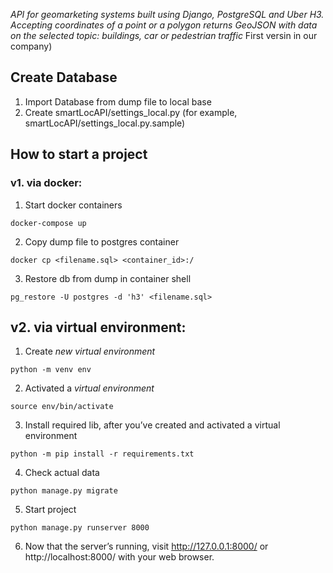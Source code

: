 _API for geomarketing systems built using Django, PostgreSQL and Uber H3.  
Accepting coordinates of a point or a polygon returns GeoJSON with data on the selected topic: buildings, car or pedestrian traffic_
First versin in our company)

## Create Database

1. Import Database from dump file to local base
2. Create smartLocAPI/settings_local.py (for example, smartLocAPI/settings_local.py.sample)

## How to start a project

### v1. via docker:
1. Start docker containers
```
docker-compose up
```
2. Copy dump file to postgres container
```
docker cp <filename.sql> <container_id>:/
```
3. Restore db from dump in container shell
```
pg_restore -U postgres -d 'h3' <filename.sql>

```

## v2. via virtual environment:
1.  Create _new virtual environment_

```
python -m venv env
```

2. Activated a _virtual environment_

```
source env/bin/activate
```

3. Install required lib, after you’ve created and activated a virtual environment

```
python -m pip install -r requirements.txt
```

4. Check actual data

```
python manage.py migrate
```

5. Start project

```
python manage.py runserver 8000
```

6. Now that the server’s running, visit http://127.0.0.1:8000/ or http://localhost:8000/ with your web browser.
